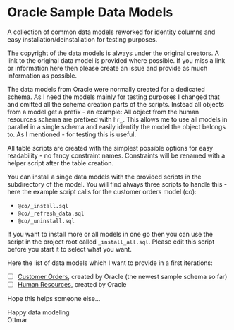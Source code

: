 # Oracle Sample Data Models

A collection of common data models reworked for identity columns and easy installation/deinstallation for testing purposes.

The copyright of the data models is always under the original creators. A link to the original data model is provided where possible. If you miss a link or information here then please create an issue and provide as much information as possible.

The data models from Oracle were normally created for a dedicated schema. As I need the models mainly for testing purposes I changed that and omitted all the schema creation parts of the scripts. Instead all objects from a model get a prefix - an example: All object from the human resources schema are prefixed with `hr_`. This allows me to use all models in parallel in a single schema and easily identify the model the object belongs to. As I mentioned - for testing this is useful.

All table scripts are created with the simplest possible options for easy readability - no fancy constraint names. Constraints will be renamed with a helper script after the table creation.

You can install a singe data models with the provided scripts in the subdirectory of the model. You will find always three scripts to handle this - here the example script calls for the customer orders model (co):

- `@co/_install.sql`
- `@co/_refresh_data.sql`
- `@co/_uninstall.sql`

If you want to install more or all models in one go then you can use the script in the project root called `_install_all.sql`. Please edit this script before you start it to select what you want.

Here the list of data models which I want to provide in a first iterations:

- [ ] [Customer Orders][co], created by Oracle (the newest sample schema so far)
- [ ] [Human Resources][hr], created by Oracle

Hope this helps someone else...

Happy data modeling  
Ottmar

[co]: https://github.com/oracle/db-sample-schemas/tree/master/customer_orders
[hr]: https://github.com/oracle/db-sample-schemas/tree/master/human_resources